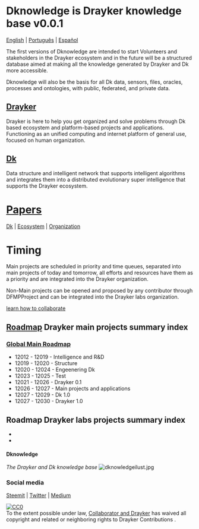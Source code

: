 # Dknowledge is Drayker knowledge base v0.0.1

[English](./README.md) | [Português](./README.PT.md) |  [Español](./README.ES.md)

The first versions of Dknowledge are intended to start Volunteers and stakeholders in the Drayker ecosystem and in the future will be a structured database aimed at making all the knowledge generated by Drayker and Dk more accessible.

Dknowledge will also be the basis for all Dk data, sensors, files, oracles, processes and ontologies, with public, federated, and private data.

##  [Drayker](./papers/)
Drayker is here to help you get organized and solve problems through Dk based ecosystem and platform-based projects and applications. Functioning as an unified computing and internet platform of general use, focused on human organization.

##  [Dk](./papers/dk)
Data structure and intelligent network that supports intelligent algorithms and integrates them into a distributed evolutionary super intelligence that supports the Drayker ecosystem.


# [Papers](./papers)
[Dk](./papers/dk) | [Ecosystem](./papers/ecosystem) | [Organization](./papers/organization)

# Timing
Main projects are scheduled in priority and time queues, separated into main projects of today and tomorrow, all efforts and resources have them as a priority and are integrated into the Drayker organization.

Non-Main projects can be opened and proposed by any contributor through DFMPProject and can be integrated into the Drayker labs organization.

[learn how to collaborate](./CONTRIBUTING.md)
 
## [Roadmap](./roadmap) Drayker main projects summary index 
 
### [Global Main Roadmap](/roadmap/global-main-roadmap.md)

- 12012 - 12019 - Intelligence and R&D
- 12019 - 12020 -  Structure  
- 12020 - 12024 - Engeenering Dk
- 12023 - 12025 - Test
- 12021 - 12026 - Drayker 0.1
- 12026 - 12027 - Main projects and applications   
- 12027 - 12029 - Dk 1.0
- 12027 - 12030 - Drayker 1.0

## Roadmap Drayker labs projects summary index 
-
-



#### Dknowledge
*The Drayker and Dk knowledge base*
![dknowledgeilust.jpg](https://i.pinimg.com/originals/83/ac/a7/83aca7427989b6dde80489b2f3a5f7a8.jpg)

### Social media 
[Steemit](https://steemit.com/@drayker) | [Twitter](https://twitter.com/Draykerdk) |  [Medium](https://medium.com/drayker)



<p xmlns:dct="https://purl.org/dc/terms/">
  <a rel="license"
     href="https://creativecommons.org/publicdomain/zero/1.0/">
    <img src="https://i.creativecommons.org/p/zero/1.0/88x31.png" style="border-style: none;" alt="CC0" />
  </a>
  <br />
  To the extent possible under law,
  <a rel="dct:publisher"
     href="https://github.com/draykerdk">
    <span property="dct:title">Collaborator and Drayker</span></a>
  has waived all copyright and related or neighboring rights to
  <span property="dct:title">Drayker Contributions </span>.
</p>
